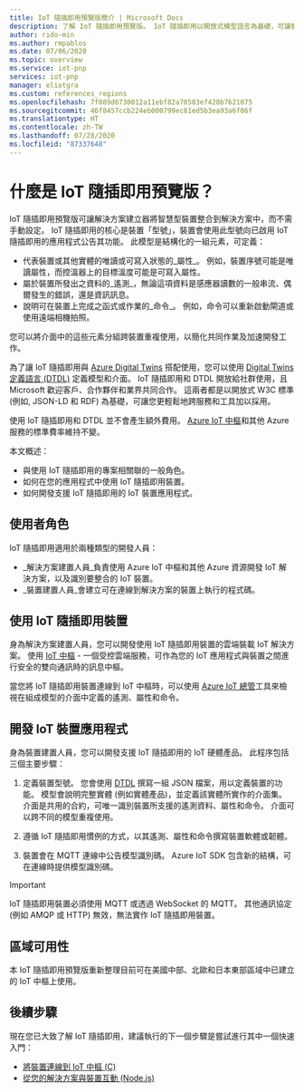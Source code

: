 ```yaml
---
title: IoT 隨插即用預覽版簡介 | Microsoft Docs
description: 了解 IoT 隨插即用預覽版。 IoT 隨插即用以開放式模型語言為基礎，可讓智慧型 IoT 裝置宣告其功能。 當 IoT 裝置連線到雲端解決方案時，會出現該宣告並呼叫裝置型號。 接著，雲端解決方案可自動了解裝置並開始與其互動；您不需要撰寫任何程式碼。
author: rido-min
ms.author: rmpablos
ms.date: 07/06/2020
ms.topic: overview
ms.service: iot-pnp
services: iot-pnp
manager: eliotgra
ms.custom: references_regions
ms.openlocfilehash: 7f889d6730012a11ebf82a78583ef420b7621075
ms.sourcegitcommit: 46f8457ccb224eb000799ec81ed5b3ea93a6f06f
ms.translationtype: HT
ms.contentlocale: zh-TW
ms.lasthandoff: 07/28/2020
ms.locfileid: "87337648"
---
```

# <a name="what-is-iot-plug-and-play-preview"></a>什麼是 IoT 隨插即用預覽版？

IoT 隨插即用預覽版可讓解決方案建立器將智慧型裝置整合到解決方案中，而不需手動設定。 IoT 隨插即用的核心是裝置「型號」，裝置會使用此型號向已啟用 IoT 隨插即用的應用程式公告其功能。 此模型是結構化的一組元素，可定義：

- 代表裝置或其他實體的唯讀或可寫入狀態的_屬性_。 例如，裝置序號可能是唯讀屬性，而控溫器上的目標溫度可能是可寫入屬性。
- 屬於裝置所發出之資料的_遙測_，無論這項資料是感應器讀數的一般串流、偶爾發生的錯誤，還是資訊訊息。
- 說明可在裝置上完成之函式或作業的_命令_。 例如，命令可以重新啟動閘道或使用遠端相機拍照。

您可以將介面中的這些元素分組跨裝置重複使用，以簡化共同作業及加速開發工作。

為了讓 IoT 隨插即用與 [Azure Digital Twins](../digital-twins/about-digital-twins.md) 搭配使用，您可以使用 [Digital Twins 定義語言 (DTDL)](https://github.com/Azure/opendigitaltwins-dtdl) 定義模型和介面。 IoT 隨插即用和 DTDL 開放給社群使用，且 Microsoft 歡迎客戶、合作夥伴和業界共同合作。 這兩者都是以開放式 W3C 標準 (例如, JSON-LD 和 RDF) 為基礎，可讓您更輕鬆地跨服務和工具加以採用。

使用 IoT 隨插即用和 DTDL 並不會產生額外費用。 [Azure IoT 中樞](../iot-hub/about-iot-hub.md)和其他 Azure 服務的標準費率維持不變。

本文概述：

- 與使用 IoT 隨插即用的專案相關聯的一般角色。
- 如何在您的應用程式中使用 IoT 隨插即用裝置。
- 如何開發支援 IoT 隨插即用的 IoT 裝置應用程式。

## <a name="user-roles"></a>使用者角色

IoT 隨插即用適用於兩種類型的開發人員：

- _解決方案建置人員_負責使用 Azure IoT 中樞和其他 Azure 資源開發 IoT 解決方案，以及識別要整合的 IoT 裝置。
- _裝置建置人員_會建立可在連線到解決方案的裝置上執行的程式碼。

## <a name="use-iot-plug-and-play-devices"></a>使用 IoT 隨插即用裝置

身為解決方案建置人員，您可以開發使用 IoT 隨插即用裝置的雲端裝載 IoT 解決方案。 使用 [IoT 中樞](../iot-hub/about-iot-hub.md) - 一個受控雲端服務，可作為您的 IoT 應用程式與裝置之間進行安全的雙向通訊時的訊息中樞。

當您將 IoT 隨插即用裝置連線到 IoT 中樞時，可以使用 [Azure IoT 總管](./howto-use-iot-explorer.md)工具來檢視在組成模型的介面中定義的遙測、屬性和命令。

## <a name="develop-an-iot-device-application"></a>開發 IoT 裝置應用程式

身為裝置建置人員，您可以開發支援 IoT 隨插即用的 IoT 硬體產品。 此程序包括三個主要步驟：

1. 定義裝置型號。 您會使用 [DTDL](https://github.com/Azure/opendigitaltwins-dtdl) 撰寫一組 JSON 檔案，用以定義裝置的功能。 模型會說明完整實體 (例如實體產品)，並定義該實體所實作的介面集。 介面是共用的合約，可唯一識別裝置所支援的遙測資料、屬性和命令。 介面可以跨不同的模型重複使用。

1. 遵循 IoT 隨插即用慣例的方式，以其遙測、屬性和命令撰寫裝置軟體或韌體。

1. 裝置會在 MQTT 連線中公告模型識別碼。 Azure IoT SDK 包含新的結構，可在連線時提供模型識別碼。

> [!Important]
> IoT 隨插即用裝置必須使用 MQTT 或透過 WebSocket 的 MQTT。 其他通訊協定 (例如 AMQP 或 HTTP) 無效，無法實作 IoT 隨插即用裝置。

## <a name="regional-availability"></a>區域可用性

本 IoT 隨插即用預覽版重新整理目前可在美國中部、北歐和日本東部區域中已建立的 IoT 中樞上使用。

## <a name="next-steps"></a>後續步驟

現在您已大致了解 IoT 隨插即用，建議執行的下一個步驟是嘗試進行其中一個快速入門：

- [將裝置連線到 IoT 中樞 (C)](./quickstart-connect-device-c.md)
- [從您的解決方案與裝置互動 (Node.js)](./quickstart-service-node.md)


